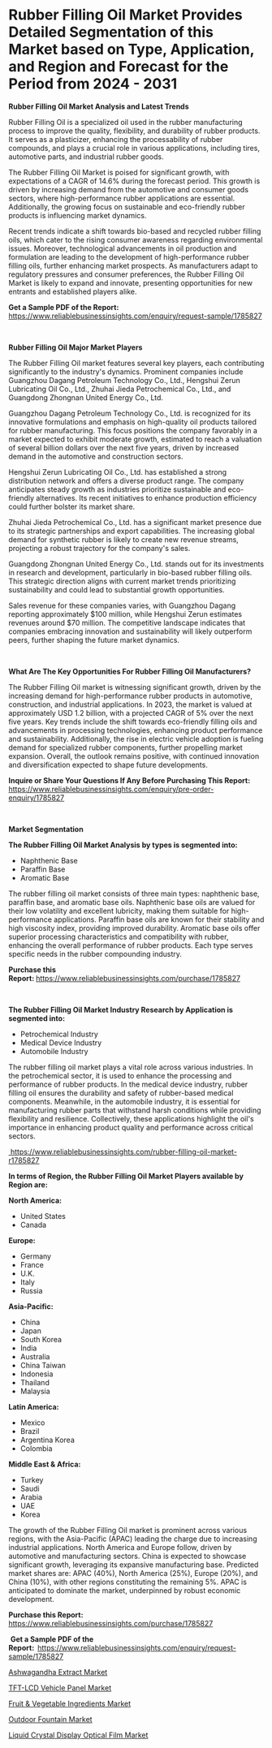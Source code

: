 <p><h1>Rubber Filling Oil Market Provides Detailed Segmentation of this Market based on Type, Application, and Region and Forecast for the Period from 2024 - 2031</h1></p><p><strong>Rubber Filling Oil Market Analysis and Latest Trends</strong></p>
<p><p>Rubber Filling Oil is a specialized oil used in the rubber manufacturing process to improve the quality, flexibility, and durability of rubber products. It serves as a plasticizer, enhancing the processability of rubber compounds, and plays a crucial role in various applications, including tires, automotive parts, and industrial rubber goods. </p><p>The Rubber Filling Oil Market is poised for significant growth, with expectations of a CAGR of 14.6% during the forecast period. This growth is driven by increasing demand from the automotive and consumer goods sectors, where high-performance rubber applications are essential. Additionally, the growing focus on sustainable and eco-friendly rubber products is influencing market dynamics. </p><p>Recent trends indicate a shift towards bio-based and recycled rubber filling oils, which cater to the rising consumer awareness regarding environmental issues. Moreover, technological advancements in oil production and formulation are leading to the development of high-performance rubber filling oils, further enhancing market prospects. As manufacturers adapt to regulatory pressures and consumer preferences, the Rubber Filling Oil Market is likely to expand and innovate, presenting opportunities for new entrants and established players alike.</p></p>
<p><strong>Get a Sample PDF of the Report:&nbsp;</strong> <a href="https://www.reliablebusinessinsights.com/enquiry/request-sample/1785827?utm_campaign=97&utm_medium=2&utm_source=Github&utm_content=ia&utm_term=09102024&utm_id=rubber-filling-oil">https://www.reliablebusinessinsights.com/enquiry/request-sample/1785827</a></p>
<p>&nbsp;</p>
<p><strong>Rubber Filling Oil Major Market Players</strong></p>
<p><p>The Rubber Filling Oil market features several key players, each contributing significantly to the industry's dynamics. Prominent companies include Guangzhou Dagang Petroleum Technology Co., Ltd., Hengshui Zerun Lubricating Oil Co., Ltd., Zhuhai Jieda Petrochemical Co., Ltd., and Guangdong Zhongnan United Energy Co., Ltd. </p><p>Guangzhou Dagang Petroleum Technology Co., Ltd. is recognized for its innovative formulations and emphasis on high-quality oil products tailored for rubber manufacturing. This focus positions the company favorably in a market expected to exhibit moderate growth, estimated to reach a valuation of several billion dollars over the next five years, driven by increased demand in the automotive and construction sectors.</p><p>Hengshui Zerun Lubricating Oil Co., Ltd. has established a strong distribution network and offers a diverse product range. The company anticipates steady growth as industries prioritize sustainable and eco-friendly alternatives. Its recent initiatives to enhance production efficiency could further bolster its market share.</p><p>Zhuhai Jieda Petrochemical Co., Ltd. has a significant market presence due to its strategic partnerships and export capabilities. The increasing global demand for synthetic rubber is likely to create new revenue streams, projecting a robust trajectory for the company's sales.</p><p>Guangdong Zhongnan United Energy Co., Ltd. stands out for its investments in research and development, particularly in bio-based rubber filling oils. This strategic direction aligns with current market trends prioritizing sustainability and could lead to substantial growth opportunities.</p><p>Sales revenue for these companies varies, with Guangzhou Dagang reporting approximately $100 million, while Hengshui Zerun estimates revenues around $70 million. The competitive landscape indicates that companies embracing innovation and sustainability will likely outperform peers, further shaping the future market dynamics.</p></p>
<p>&nbsp;</p>
<p><strong>What Are The Key Opportunities For Rubber Filling Oil Manufacturers?</strong></p>
<p><p>The Rubber Filling Oil market is witnessing significant growth, driven by the increasing demand for high-performance rubber products in automotive, construction, and industrial applications. In 2023, the market is valued at approximately USD 1.2 billion, with a projected CAGR of 5% over the next five years. Key trends include the shift towards eco-friendly filling oils and advancements in processing technologies, enhancing product performance and sustainability. Additionally, the rise in electric vehicle adoption is fueling demand for specialized rubber components, further propelling market expansion. Overall, the outlook remains positive, with continued innovation and diversification expected to shape future developments.</p></p>
<p><strong>Inquire or Share Your Questions If Any Before Purchasing This Report:</strong> <a href="https://www.reliablebusinessinsights.com/enquiry/pre-order-enquiry/1785827?utm_campaign=97&utm_medium=2&utm_source=Github&utm_content=ia&utm_term=09102024&utm_id=rubber-filling-oil">https://www.reliablebusinessinsights.com/enquiry/pre-order-enquiry/1785827</a></p>
<p>&nbsp;</p>
<p><strong>Market Segmentation</strong></p>
<p><strong>The Rubber Filling Oil Market Analysis by types is segmented into:</strong></p>
<p><ul><li>Naphthenic Base</li><li>Paraffin Base</li><li>Aromatic Base</li></ul></p>
<p><p>The rubber filling oil market consists of three main types: naphthenic base, paraffin base, and aromatic base oils. Naphthenic base oils are valued for their low volatility and excellent lubricity, making them suitable for high-performance applications. Paraffin base oils are known for their stability and high viscosity index, providing improved durability. Aromatic base oils offer superior processing characteristics and compatibility with rubber, enhancing the overall performance of rubber products. Each type serves specific needs in the rubber compounding industry.</p></p>
<p><strong>Purchase this Report:&nbsp;</strong><a href="https://www.reliablebusinessinsights.com/purchase/1785827?utm_campaign=97&utm_medium=2&utm_source=Github&utm_content=ia&utm_term=09102024&utm_id=rubber-filling-oil">https://www.reliablebusinessinsights.com/purchase/1785827</a></p>
<p>&nbsp;</p>
<p><strong>The Rubber Filling Oil Market Industry Research by Application is segmented into:</strong></p>
<p><ul><li>Petrochemical Industry</li><li>Medical Device Industry</li><li>Automobile Industry</li></ul></p>
<p><p>The rubber filling oil market plays a vital role across various industries. In the petrochemical sector, it is used to enhance the processing and performance of rubber products. In the medical device industry, rubber filling oil ensures the durability and safety of rubber-based medical components. Meanwhile, in the automobile industry, it is essential for manufacturing rubber parts that withstand harsh conditions while providing flexibility and resilience. Collectively, these applications highlight the oil's importance in enhancing product quality and performance across critical sectors.</p></p>
<p><a href="https://www.reliablebusinessinsights.com/rubber-filling-oil-market-r1785827?utm_campaign=97&utm_medium=2&utm_source=Github&utm_content=ia&utm_term=09102024&utm_id=rubber-filling-oil">&nbsp;https://www.reliablebusinessinsights.com/rubber-filling-oil-market-r1785827</a></p>
<p><strong>In terms of Region, the Rubber Filling Oil Market Players available by Region are:</strong></p>
<p>
    <p> <strong> North America: </strong>
        <ul>
            <li>United States</li>
            <li>Canada</li>
        </ul>
        </p> 
    <p> <strong> Europe: </strong>
        <ul>
            <li>Germany</li>
            <li>France</li>
            <li>U.K.</li>
            <li>Italy</li>
            <li>Russia</li>
        </ul>
        </p> 
    <p> <strong> Asia-Pacific: </strong>
        <ul>
            <li>China</li>
            <li>Japan</li>
            <li>South Korea</li>
            <li>India</li>
            <li>Australia</li>
            <li>China Taiwan</li>
            <li>Indonesia</li>
            <li>Thailand</li>
            <li>Malaysia</li>
        </ul>
        </p> 
    <p> <strong> Latin America: </strong>
        <ul>
            <li>Mexico</li>
            <li>Brazil</li>
            <li>Argentina Korea</li>
            <li>Colombia</li>
        </ul>
        </p> 
    <p> <strong> Middle East & Africa: </strong>
        <ul>
            <li>Turkey</li>
            <li>Saudi</li>
            <li>Arabia</li>
            <li>UAE</li>
            <li>Korea</li>
        </ul>
    </p>
    </p>
<p><p>The growth of the Rubber Filling Oil market is prominent across various regions, with the Asia-Pacific (APAC) leading the charge due to increasing industrial applications. North America and Europe follow, driven by automotive and manufacturing sectors. China is expected to showcase significant growth, leveraging its expansive manufacturing base. Predicted market shares are: APAC (40%), North America (25%), Europe (20%), and China (10%), with other regions constituting the remaining 5%. APAC is anticipated to dominate the market, underpinned by robust economic development.</p></p>
<p><strong>Purchase this Report: </strong><a href="https://www.reliablebusinessinsights.com/purchase/1785827?utm_campaign=97&utm_medium=2&utm_source=Github&utm_content=ia&utm_term=09102024&utm_id=rubber-filling-oil">https://www.reliablebusinessinsights.com/purchase/1785827</a></p>
<p>&nbsp;<strong>Get a Sample PDF of the Report:&nbsp;&nbsp;</strong><a href="https://www.reliablebusinessinsights.com/enquiry/request-sample/1785827?utm_campaign=97&utm_medium=2&utm_source=Github&utm_content=ia&utm_term=09102024&utm_id=rubber-filling-oil">https://www.reliablebusinessinsights.com/enquiry/request-sample/1785827</a></p>
<p><strong></strong></p>
<p><p><a href="https://www.linkedin.com/pulse/consumer-behavior-shifts-ashwagandha-extract-market-demand-dfo5f?utm_campaign=97&utm_medium=2&utm_source=Github&utm_content=ia&utm_term=09102024&utm_id=rubber-filling-oil">Ashwagandha Extract Market</a></p><p><a href="https://github.com/michaelhall412/Market-Research-Report-List-1/blob/main/tft-lcd-vehicle-panel-market.md?utm_campaign=97&utm_medium=2&utm_source=Github&utm_content=ia&utm_term=09102024&utm_id=rubber-filling-oil">TFT-LCD Vehicle Panel Market</a></p><p><a href="https://issuu.com/reportprime-2/docs/fruit-vegetable-ingredients-market-_04a16311ce6204?utm_campaign=97&utm_medium=2&utm_source=Github&utm_content=ia&utm_term=09102024&utm_id=rubber-filling-oil">Fruit & Vegetable Ingredients Market</a></p><p><a href="https://www.linkedin.com/pulse/global-outdoor-fountain-market-trends-innovations-forward-looking-r38xe?utm_campaign=97&utm_medium=2&utm_source=Github&utm_content=ia&utm_term=09102024&utm_id=rubber-filling-oil">Outdoor Fountain Market</a></p><p><a href="https://github.com/darcy8m10dupre/Market-Research-Report-List-1/blob/main/liquid-crystal-display-optical-film-market.md?utm_campaign=97&utm_medium=2&utm_source=Github&utm_content=ia&utm_term=09102024&utm_id=rubber-filling-oil">Liquid Crystal Display Optical Film Market</a></p></p>
